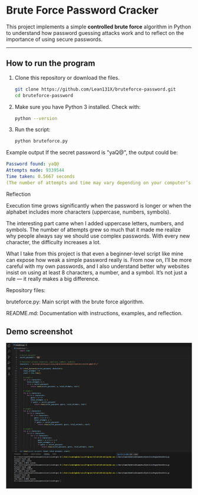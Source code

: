 # Brute Force Password Cracker

This project implements a simple **controlled brute force** algorithm in Python to understand how password guessing attacks work and to reflect on the importance of using secure passwords.

---

## How to run the program

1. Clone this repository or download the files.
   ```bash
   git clone https://github.com/Lean131X/bruteforce-password.git
   cd bruteforce-password
2. Make sure you have Python 3 installed.
   Check with:
   ```bash
   python --version
3. Run the script:
   ```bash
   python bruteforce.py
Example output
   If the secret password is "yaQ@", the output could be:
   ```yaml
   Password found: yaQ@
   Attempts made: 9339544
   Time taken: 0.5667 seconds
   (The number of attempts and time may vary depending on your computer’s speed.)
```
Reflection

Execution time grows significantly when the password is longer or when the alphabet includes more characters (uppercase, numbers, symbols).

The interesting part came when I added uppercase letters, numbers, and symbols. The number of attempts grew so much that it made me realize why people always say we should use complex passwords. With every new character, the difficulty increases a lot.  

What I take from this project is that even a beginner-level script like mine can expose how weak a simple password really is. From now on, I’ll be more careful with my own passwords, and I also understand better why websites insist on using at least 8 characters, a number, and a symbol. It’s not just a rule — it really makes a big difference.


Repository files:

bruteforce.py: Main script with the brute force algorithm.

README.md: Documentation with instructions, examples, and reflection.


##  Demo screenshot

![Program running](screenshotbruteforce.png)

